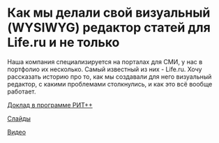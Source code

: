 # Как мы делали свой визуальный (WYSIWYG) редактор статей для Life.ru и не только

Наша компания специализируется на порталах для СМИ, у нас в портфолио их несколько. Самый известный из них - Life.ru. Хочу рассказать историю про то, как мы создавали для него визуальный редактор, с какими проблемами столкнулись, и как это всё вообще работает.

[Доклад в программе РИТ++](https://frontendconf.ru/moscow-rit/2019/abstracts/5059)

[Слайды](https://alexey-avdeev.com/how-did-we-develop-a-visual-editor/)

[Видео](https://www.youtube.com/watch?v=YIsbi5cMuQE)
